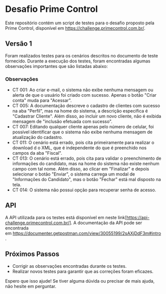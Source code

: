 Desafio Prime Control
===================================

Este repositório contém um script de testes para o desafio proposto pela Prime Control, disponível em https://challenge.primecontrol.com.br/.

Versão 1
--------

Foram realizados testes para os cenários descritos no documento de teste fornecido. Durante a execução dos testes, foram encontradas algumas observações importantes que são listadas abaixo:

### Observações

-   CT 001: Ao criar e-mail, o sistema não exibe nenhuma mensagem ou alerta de que o usuário foi criado com sucesso. Apenas o botão "Criar conta" muda para "Acessar".
-   CT 005: A documentação descreve o cadastro de clientes com sucesso na aba "Perfil", mas na home do sistema, a descrição específica é "Cadastrar Cliente". Além disso, ao incluir um novo cliente, não é exibida mensagem de "inclusão efetuada com sucesso".
-   CT 007: Editando qualquer cliente apenas pelo número de celular, foi possível identificar que o sistema não exibe nenhuma mensagem de atualização do cadastro.
-   CT 011: O cenário está errado, pois cita primeiramente para realizar o download d
o XML, que é independente do que é preenchido nos campos da aba "Fiscal".
-   CT 013: O cenário está errado, pois cita para validar o preenchimento de informações do candidato, mas na home do sistema não existe nenhum campo com tal nome. Além disso, ao clicar em "Finalizar" e depois selecionar o botão "Enviar", o sistema carrega um modal de "Informações do Candidato", mas o botão "Fechar" está mal disposto na tela.
-   CT 014: O sistema não possui opção para recuperar senha de acesso.

API
---

A API utilizada para os testes está disponível em neste link[https://api-challenge.primecontrol.com.br/]. 
A documentação da API pode ser encontrada em https://documenter.getpostman.com/view/30055199/2sAXjDdF3m#intro.

Próximos Passos
---------------

-   Corrigir as observações encontradas durante os testes.
-   Realizar novos testes para garantir que as correções foram eficazes.

Espero que isso ajude! Se tiver alguma dúvida ou precisar de mais ajuda, não hesite em perguntar.
